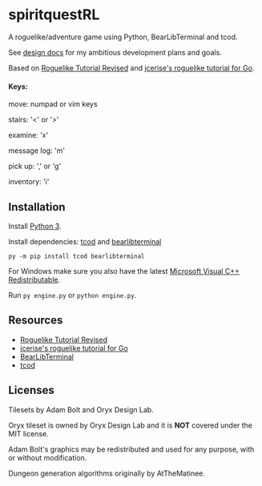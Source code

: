 # spiritquestRL

A roguelike/adventure game using Python, BearLibTerminal and tcod.

See [design docs](https://github.com/delamorte/spiritquestRL/blob/master/docs/design.md) for my ambitious development plans and goals.

Based on [Roguelike Tutorial Revised](http://rogueliketutorials.com/) and [jcerise's roguelike tutorial for Go](https://jeremyceri.se/roguelikes/).

#### Keys:
move: numpad or vim keys

stairs: '<' or '>'

examine: 'x'

message log: 'm'

pick up: ',' or 'g'

inventory: 'i'


## Installation
Install [Python 3](https://www.python.org/downloads/).

Install dependencies: [tcod](https://python-tcod.readthedocs.io/en/latest/installation.html) and [bearlibterminal](http://foo.wyrd.name/en:bearlibterminal#download)

`py -m pip install tcod bearlibterminal`

For Windows make sure you also have the latest [Microsoft Visual C++ Redistributable](https://support.microsoft.com/en-ca/help/2977003/the-latest-supported-visual-c-downloads).

Run `py engine.py` or `python engine.py`.

## Resources
- [Roguelike Tutorial Revised](http://rogueliketutorials.com/)
- [jcerise's roguelike tutorial for Go](https://jeremyceri.se/roguelikes/)
- [BearLibTerminal](http://foo.wyrd.name/en:bearlibterminal)
- [tcod](https://python-tcod.readthedocs.io/en/latest/installation.html)

## Licenses
Tilesets by Adam Bolt and Oryx Design Lab.

Oryx tileset is owned by Oryx Design Lab and it is **NOT** covered under the MIT license. 

Adam Bolt's graphics may be redistributed and used for any purpose, with or without modification.

Dungeon generation algorithms originally by AtTheMatinee.
